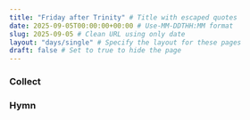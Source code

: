 ```yaml
---
title: "Friday after Trinity" # Title with escaped quotes
date: 2025-09-05T00:00:00+00:00 # Use-MM-DDTHH:MM format
slug: 2025-09-05 # Clean URL using only date
layout: "days/single" # Specify the layout for these pages
draft: false # Set to true to hide the page
---
```


### Collect


### Hymn